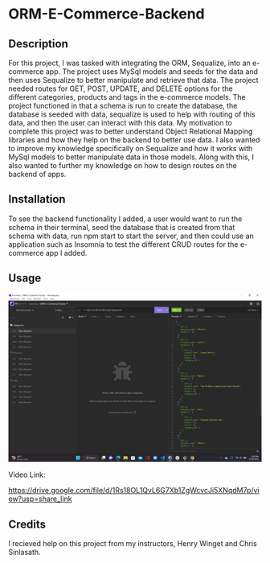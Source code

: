 # ORM-E-Commerce-Backend

## Description


For this project, I was tasked with integrating the ORM, Sequalize, into an e-commerce app. The project uses MySql models and seeds for the data and then uses Sequalize to better manipulate and retrieve that data. The project needed routes for GET, POST, UPDATE, and DELETE options for the different categories, products and tags in the e-commerce models. The project functioned in that a schema is run to create the database, the database is seeded with data, sequalize is used to help with routing of this data, and then the user can interact with this data. My motivation to complete this project was to better understand Object Relational Mapping libraries and how they help on the backend to better use data. I also wanted to improve my knowledge specifically on Sequalize and how it works with MySql models to better manipulate data in those models. Along with this, I also wanted to further my knowledge on how to design routes on the backend of apps. 

## Installation

To see the backend functionality I added, a user would want to run the schema in their terminal, seed the database that is created from that schema with data, run npm start to start the server, and then could use an application such as Insomnia to test the different CRUD routes for the e-commerce app I added. 

## Usage

![Insomnia Screenshot](./assets/images/Screenshot%20(7).png)


Video Link:

https://drive.google.com/file/d/1Rs18OL1QvL6G7Xb1ZgWcvcJi5XNqdM7p/view?usp=share_link

## Credits

I recieved help on this project from my instructors, Henry Winget and Chris Sinlasath.